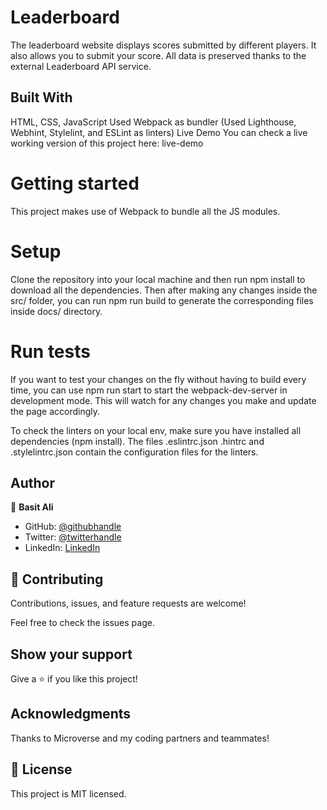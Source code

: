 # Leaderboard
The leaderboard website displays scores submitted by different players. It also allows you to submit your score. All data is preserved thanks to the external Leaderboard API service.

## Built With
HTML, CSS, JavaScript
Used Webpack as bundler
(Used Lighthouse, Webhint, Stylelint, and ESLint as linters)
Live Demo
You can check a live working version of this project here: live-demo

# Getting started
This project makes use of Webpack to bundle all the JS modules.

# Setup
Clone the repository into your local machine and then run npm install to download all the dependencies. Then after making any changes inside the src/ folder, you can run npm run build to generate the corresponding files inside docs/ directory.

# Run tests
If you want to test your changes on the fly without having to build every time, you can use npm run start to start the webpack-dev-server in development mode. This will watch for any changes you make and update the page accordingly.

To check the linters on your local env, make sure you have installed all dependencies (npm install). The files .eslintrc.json .hintrc and .stylelintrc.json contain the configuration files for the linters.

## Author
👤 **Basit Ali**

- GitHub: [@githubhandle](@BasitAl35031734)
- Twitter: [@twitterhandle](@BasitAl35031734)
- LinkedIn: [LinkedIn]( basit-ali-3961141b3)
## 🤝 Contributing
Contributions, issues, and feature requests are welcome!

Feel free to check the issues page.

## Show your support
Give a ⭐️ if you like this project!

## Acknowledgments
Thanks to Microverse and my coding partners and teammates!

## 📝 License
This project is MIT licensed.